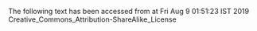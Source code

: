The following text has been accessed from at Fri Aug 9 01:51:23 IST 2019
Creative_Commons_Attribution-ShareAlike_License
